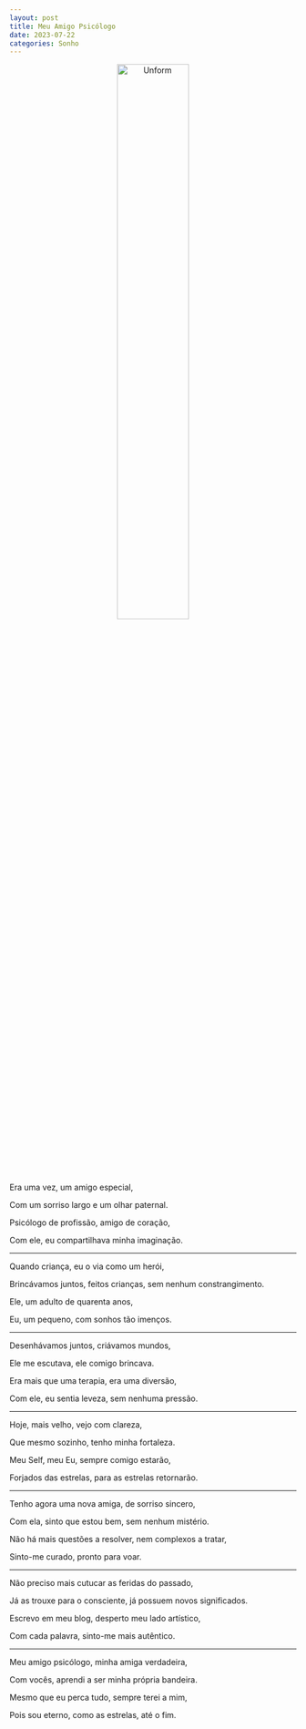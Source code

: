 ```yaml
---
layout: post
title: Meu Amigo Psicólogo
date: 2023-07-22
categories: Sonho
---
```


<p align="center">
<img src="{{ site.baseurl }}/images/2023-07-21-Sonho-passaro-de-ponta-cabeca.png" height="50%" width="50%" alt="Unform" />
</p>


Era uma vez, um amigo especial,

Com um sorriso largo e um olhar paternal.

Psicólogo de profissão, amigo de coração,

Com ele, eu compartilhava minha imaginação.

---

Quando criança, eu o via como um herói,

Brincávamos juntos, feitos crianças, sem nenhum constrangimento.

Ele, um adulto de quarenta anos,

Eu, um pequeno, com sonhos tão imenços.

---

Desenhávamos juntos, criávamos mundos,

Ele me escutava, ele comigo brincava.

Era mais que uma terapia, era uma diversão,

Com ele, eu sentia leveza, sem nenhuma pressão.

---

Hoje, mais velho, vejo com clareza,

Que mesmo sozinho, tenho minha fortaleza.

Meu Self, meu Eu, sempre comigo estarão,

Forjados das estrelas, para as estrelas retornarão.

---

Tenho agora uma nova amiga, de sorriso sincero,

Com ela, sinto que estou bem, sem nenhum mistério.

Não há mais questões a resolver, nem complexos a tratar,

Sinto-me curado, pronto para voar.

---

Não preciso mais cutucar as feridas do passado,

Já as trouxe para o consciente, já possuem novos significados.

Escrevo em meu blog, desperto meu lado artístico,

Com cada palavra, sinto-me mais autêntico.

---

Meu amigo psicólogo, minha amiga verdadeira,

Com vocês, aprendi a ser minha própria bandeira.

Mesmo que eu perca tudo, sempre terei a mim,

Pois sou eterno, como as estrelas, até o fim.